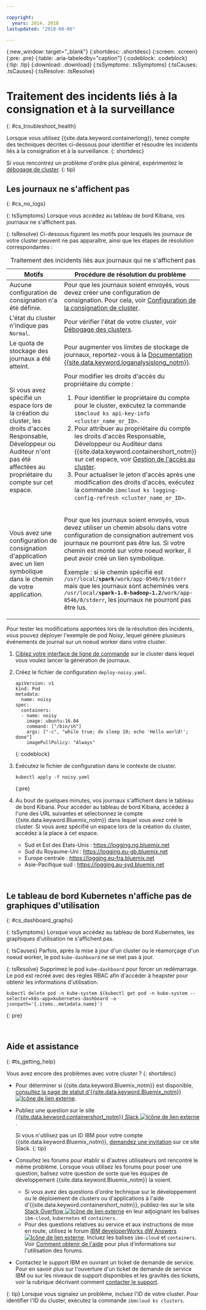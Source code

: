 ```yaml
---

copyright:
  years: 2014, 2018
lastupdated: "2018-08-06"

---
```


{:new_window: target="_blank"}
{:shortdesc: .shortdesc}
{:screen: .screen}
{:pre: .pre}
{:table: .aria-labeledby="caption"}
{:codeblock: .codeblock}
{:tip: .tip}
{:download: .download}
{:tsSymptoms: .tsSymptoms}
{:tsCauses: .tsCauses}
{:tsResolve: .tsResolve}



# Traitement des incidents liés à la consignation et à la surveillance
{: #cs_troubleshoot_health}

Lorsque vous utilisez {{site.data.keyword.containerlong}}, tenez compte des techniques décrites ci-dessous pour identifier et résoudre les incidents liés à la consignation et à la surveillance.
{: shortdesc}

Si vous rencontrez un problème d'ordre plus général, expérimentez le [débogage de cluster](cs_troubleshoot.html).
{: tip}

## Les journaux ne s'affichent pas
{: #cs_no_logs}

{: tsSymptoms}
Lorsque vous accédez au tableau de bord Kibana, vos journaux ne s'affichent pas.

{: tsResolve}
Ci-dessous figurent les motifs pour lesquels les journaux de votre cluster peuvent ne pas apparaître, ainsi que les étapes de résolution correspondantes :

<table>
<caption>Traitement des incidents liés aux journaux qui ne s'affichent pas</caption>
  <col width="40%">
  <col width="60%">
  <thead>
    <tr>
      <th>Motifs</th>
      <th>Procédure de résolution du problème</th>
    </tr>
 </thead>
 <tbody>
  <tr>
    <td>Aucune configuration de consignation n'a été définie.</td>
    <td>Pour que les journaux soient envoyés, vous devez créer une configuration de consignation. Pour cela, voir <a href="cs_health.html#logging">Configuration de la consignation de cluster</a>.</td>
  </tr>
  <tr>
    <td>L'état du cluster n'indique pas <code>Normal</code>.</td>
    <td>Pour vérifier l'état de votre cluster, voir <a href="cs_troubleshoot.html#debug_clusters">Débogage des clusters</a>.</td>
  </tr>
  <tr>
    <td>Le quota de stockage des journaux a été atteint.</td>
    <td>Pour augmenter vos limites de stockage de journaux, reportez-vous à la <a href="/docs/services/CloudLogAnalysis/troubleshooting/error_msgs.html">Documentation {{site.data.keyword.loganalysislong_notm}}</a>.</td>
  </tr>
  <tr>
    <td>Si vous avez spécifié un espace lors de la création du cluster, les droits d'accès Responsable, Développeur  ou Auditeur n'ont pas été affectées au propriétaire du compte sur cet espace.</td>
      <td>Pour modifier les droits d'accès du propriétaire du compte :
      <ol><li>Pour identifier le propriétaire du compte pour le cluster, exécutez la commande <code>ibmcloud ks api-key-info &lt;cluster_name_or_ID&gt;</code>.</li>
      <li>Pour attribuer au propriétaire du compte les droits d'accès Responsable, Développeur ou Auditeur dans {{site.data.keyword.containershort_notm}} sur cet espace, voir <a href="cs_users.html">Gestion de l'accès au cluster</a>.</li>
      <li>Pour actualiser le jeton d'accès après une modification des droits d'accès, exécutez la commande <code>ibmcloud ks logging-config-refresh &lt;cluster_name_or_ID&gt;</code>.</li></ol></td>
    </tr>
    <tr>
      <td>Vous avez une configuration de consignation d'application avec un lien symbolique dans le chemin de votre application.</td>
      <td><p>Pour que les journaux soient envoyés, vous devez utiliser un chemin absolu dans votre configuration de consignation autrement vos journaux ne pourront pas être lus. Si votre chemin est monté sur votre noeud worker, il peut avoir créé un lien symbolique.</p> <p>Exemple : si le chemin spécifié est <code>/usr/local/<b>spark</b>/work/app-0546/0/stderr</code> mais que les journaux sont acheminés vers <code>/usr/local/<b>spark-1.0-hadoop-1.2</b>/work/app-0546/0/stderr</code>, les journaux ne pourront pas être lus.</p></td>
    </tr>
  </tbody>
</table>

Pour tester les modifications apportées lors de la résolution des incidents, vous pouvez déployer l'exemple de pod *Noisy*, lequel génère plusieurs événements de journal sur un noeud worker dans votre cluster.

  1. [Ciblez votre interface de ligne de commande](cs_cli_install.html#cs_cli_configure) sur le cluster dans lequel vous voulez lancer la génération de journaux.

  2. Créez le fichier de configuration `deploy-noisy.yaml`.

      ```
      apiVersion: v1
      kind: Pod
      metadata:
        name: noisy
      spec:
        containers:
        - name: noisy
          image: ubuntu:16.04
          command: ["/bin/sh"]
          args: ["-c", "while true; do sleep 10; echo 'Hello world!'; done"]
          imagePullPolicy: "Always"
        ```
        {: codeblock}

  3. Exécutez le fichier de configuration dans le contexte de cluster.

        ```
        kubectl apply -f noisy.yaml
        ```
        {:pre}

  4. Au bout de quelques minutes, vos journaux s'affichent dans le tableau de bord Kibana. Pour accéder au tableau de bord Kibana, accédez à l'une des URL suivantes et sélectionnez le compte {{site.data.keyword.Bluemix_notm}} dans lequel vous avez créé le cluster. Si vous avez spécifié un espace lors de la création du cluster, accédez à la place à cet espace.
      - Sud et Est des Etats-Unis : https://logging.ng.bluemix.net
      - Sud du Royaume-Uni : https://logging.eu-gb.bluemix.net
      - Europe centrale : https://logging.eu-fra.bluemix.net
      - Asie-Pacifique sud : https://logging.au-syd.bluemix.net

<br />


## Le tableau de bord Kubernetes n'affiche pas de graphiques d'utilisation
{: #cs_dashboard_graphs}

{: tsSymptoms}
Lorsque vous accédez au tableau de bord Kubernetes, les graphiques d'utilisation ne s'affichent pas.

{: tsCauses}
Parfois, après la mise à jour d'un cluster ou le réamorçage d'un noeud worker, le pod `kube-dashboard` ne se met pas à jour.

{: tsResolve}
Supprimez le pod `kube-dashboard` pour forcer un redémarrage. Le pod est recréé avec des règles RBAC afin d'accéder à heapster pour obtenir les informations d'utilisation.

  ```
  kubectl delete pod -n kube-system $(kubectl get pod -n kube-system --selector=k8s-app=kubernetes-dashboard -o jsonpath='{.items..metadata.name}')
  ```
  {: pre}

<br />


## Aide et assistance
{: #ts_getting_help}

Vous avez encore des problèmes avec votre cluster ?
{: shortdesc}

-   Pour déterminer si {{site.data.keyword.Bluemix_notm}} est disponible, [consultez la page de statut d'{{site.data.keyword.Bluemix_notm}} ![Icône de lien externe](../icons/launch-glyph.svg "Icône de lien externe")](https://developer.ibm.com/bluemix/support/#status).
-   Publiez une question sur le site [{{site.data.keyword.containershort_notm}} Slack ![Icône de lien externe](../icons/launch-glyph.svg "Icône de lien externe")](https://ibm-container-service.slack.com).

    Si vous n'utilisez pas un ID IBM pour votre compte {{site.data.keyword.Bluemix_notm}}, [demandez une invitation](https://bxcs-slack-invite.mybluemix.net/) sur ce site Slack.
    {: tip}
-   Consultez les forums pour établir si d'autres utilisateurs ont rencontré le même problème. Lorsque vous utilisez les forums pour poser une question, balisez votre question de sorte que les équipes de développement {{site.data.keyword.Bluemix_notm}} la voient.

    -   Si vous avez des questions d'ordre technique sur le développement ou le déploiement de clusters ou d'applications à l'aide d'{{site.data.keyword.containershort_notm}}, publiez-les sur le site [Stack Overflow ![Icône de lien externe](../icons/launch-glyph.svg "Icône de lien externe")](https://stackoverflow.com/questions/tagged/ibm-cloud+containers) en leur adjoignant les balises `ibm-cloud`, `kubernetes` et `containers`.
    -   Pour des questions relatives au service et aux instructions de mise en route, utilisez le forum [IBM developerWorks dW Answers ![Icône de lien externe](../icons/launch-glyph.svg "Icône de lien externe")](https://developer.ibm.com/answers/topics/containers/?smartspace=bluemix). Incluez les balises `ibm-cloud` et `containers`.
    Voir [Comment obtenir de l'aide](/docs/get-support/howtogetsupport.html#using-avatar) pour plus d'informations sur l'utilisation des forums.

-   Contactez le support IBM en ouvrant un ticket de demande de service. Pour en savoir plus sur l'ouverture d'un ticket de demande de service IBM ou sur les niveaux de support disponibles et les gravités des tickets, voir la rubrique décrivant comment [contacter le support](/docs/get-support/howtogetsupport.html#getting-customer-support).

{: tip}
Lorsque vous signalez un problème, incluez l'ID de votre cluster. Pour identifier l'ID du cluster, exécutez la commande `ibmcloud ks clusters`.

